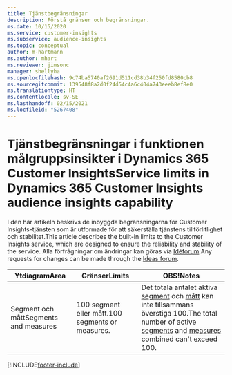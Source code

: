 ```yaml
---
title: Tjänstbegränsningar
description: Förstå gränser och begränsningar.
ms.date: 10/15/2020
ms.service: customer-insights
ms.subservice: audience-insights
ms.topic: conceptual
author: m-hartmann
ms.author: mhart
ms.reviewer: jimsonc
manager: shellyha
ms.openlocfilehash: 9c74ba5740af2691d511cd38b34f250fd8580cb8
ms.sourcegitcommit: 139548f8a2d0f24d54c4a6c404a743eeeb8ef8e0
ms.translationtype: HT
ms.contentlocale: sv-SE
ms.lasthandoff: 02/15/2021
ms.locfileid: "5267408"
---
```

# <a name="service-limits-in-dynamics-365-customer-insights-audience-insights-capability"></a><span data-ttu-id="76c8e-103">Tjänstbegränsningar i funktionen målgruppsinsikter i Dynamics 365 Customer Insights</span><span class="sxs-lookup"><span data-stu-id="76c8e-103">Service limits in Dynamics 365 Customer Insights audience insights capability</span></span>

<span data-ttu-id="76c8e-104">I den här artikeln beskrivs de inbyggda begränsningarna för Customer Insights-tjänsten som är utformade för att säkerställa tjänstens tillförlitlighet och stabilitet.</span><span class="sxs-lookup"><span data-stu-id="76c8e-104">This article describes the built-in limits to the Customer Insights service, which are designed to ensure the reliability and stability of the service.</span></span> <span data-ttu-id="76c8e-105">Alla förfrågningar om ändringar kan göras via [Idéforum](https://go.microsoft.com/fwlink/?linkid=2074172).</span><span class="sxs-lookup"><span data-stu-id="76c8e-105">Any requests for changes can be made through the [Ideas forum](https://go.microsoft.com/fwlink/?linkid=2074172).</span></span> 
 
| <span data-ttu-id="76c8e-106">Ytdiagram</span><span class="sxs-lookup"><span data-stu-id="76c8e-106">Area</span></span>  | <span data-ttu-id="76c8e-107">Gränser</span><span class="sxs-lookup"><span data-stu-id="76c8e-107">Limits</span></span>  | <span data-ttu-id="76c8e-108">OBS!</span><span class="sxs-lookup"><span data-stu-id="76c8e-108">Notes</span></span> |
|-------------|---------------------------------------------------------------------|---------------------------------------------------------------------|
| <span data-ttu-id="76c8e-109">Segment och mått</span><span class="sxs-lookup"><span data-stu-id="76c8e-109">Segments and measures</span></span> | <span data-ttu-id="76c8e-110">100 segment eller mått.</span><span class="sxs-lookup"><span data-stu-id="76c8e-110">100 segments or measures.</span></span> | <span data-ttu-id="76c8e-111">Det totala antalet aktiva [segment](segments.md) och [mått](measures.md) kan inte tillsammans överstiga 100.</span><span class="sxs-lookup"><span data-stu-id="76c8e-111">The total number of active [segments](segments.md) and [measures](measures.md) combined can't exceed 100.</span></span>  |


[!INCLUDE[footer-include](../includes/footer-banner.md)]